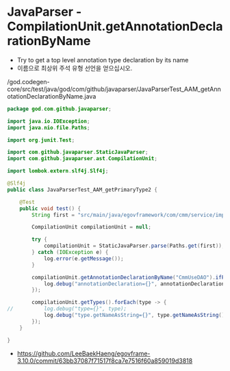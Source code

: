 # JavaParser - CompilationUnit.getAnnotationDeclarationByName

- Try to get a top level annotation type declaration by its name
- 이름으로 최상위 주석 유형 선언을 얻으십시오.

/god.codegen-core/src/test/java/god/com/github/javaparser/JavaParserTest_AAM_getAnnotationDeclarationByName.java

```java
package god.com.github.javaparser;

import java.io.IOException;
import java.nio.file.Paths;

import org.junit.Test;

import com.github.javaparser.StaticJavaParser;
import com.github.javaparser.ast.CompilationUnit;

import lombok.extern.slf4j.Slf4j;

@Slf4j
public class JavaParserTest_AAM_getPrimaryType2 {

	@Test
	public void test() {
		String first = "src/main/java/egovframework/com/cmm/service/impl/CmmUseDAO.java";

		CompilationUnit compilationUnit = null;

		try {
			compilationUnit = StaticJavaParser.parse(Paths.get(first));
		} catch (IOException e) {
			log.error(e.getMessage());
		}

		compilationUnit.getAnnotationDeclarationByName("CmmUseDAO").ifPresent(annotationDeclaration -> {
			log.debug("annotationDeclaration={}", annotationDeclaration);
		});

		compilationUnit.getTypes().forEach(type -> {
//			log.debug("type={}", type);
			log.debug("type.getNameAsString={}", type.getNameAsString());
		});
	}

}
```

- https://github.com/LeeBaekHaeng/egovframe-3.10.0/commit/63bb37087f71517f8ca7e7516f60a859019d3818
